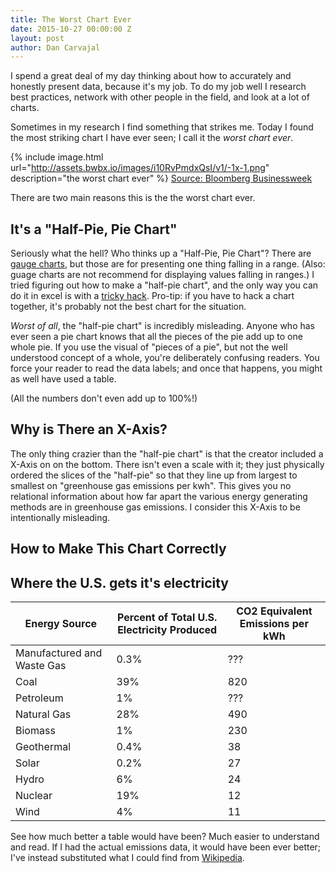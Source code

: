 ```yaml
---
title: The Worst Chart Ever
date: 2015-10-27 00:00:00 Z
layout: post
author: Dan Carvajal
---
```


I spend a great deal of my day thinking about how to accurately and honestly present data, because it's my job. To do my job well I research best practices, network with other people in the field, and look at a lot of charts.

Sometimes in my research I find something that strikes me. Today I found the most striking chart I have ever seen; I call it the *worst chart ever*.

{% include image.html url="http://assets.bwbx.io/images/i10RvPmdxQsI/v1/-1x-1.png" description="the worst chart ever" %}
[Source: Bloomberg Businessweek](http://www.bloomberg.com/news/articles/2015-10-27/what-killed-america-s-climate-saving-nuclear-renaissance-)

There are two main reasons this is the the worst chart ever.

## It's a "Half-Pie, Pie Chart"

Seriously what the hell? Who thinks up a "Half-Pie, Pie Chart"? There are [gauge charts](http://i.stack.imgur.com/OKkHe.png), but those are for presenting one thing falling in a range. (Also: guage charts are not recommend for displaying values falling in ranges.) I tried figuring out how to make a "half-pie chart", and the only way you can do it in excel is with a [tricky hack](http://www.extendoffice.com/documents/excel/2016-excel-half-pie-chart.html). Pro-tip: if you have to hack a chart together, it's probably not the best chart for the situation.

*Worst of all*, the "half-pie chart" is incredibly misleading. Anyone who has ever seen a pie chart knows that all the pieces of the pie add up to one whole pie. If you use the visual of "pieces of a pie", but not the well understood concept of a whole, you're deliberately confusing readers. You force your reader to read the data labels; and once that happens, you might as well have used a table.

(All the numbers don't even add up to 100%!)

## Why is There an X-Axis?

The only thing crazier than the "half-pie chart" is that the creator included a X-Axis on on the bottom. There isn't even a scale with it; they just physically ordered the slices of the "half-pie" so that they line up from largest to smallest on "greenhouse gas emissions per kwh". This gives you no relational information about how far apart the various energy generating methods are in greenhouse gas emissions. I consider this X-Axis to be intentionally misleading.

## How to Make This Chart Correctly

## Where the U.S. gets it's electricity

| Energy Source | Percent of Total U.S. Electricity Produced | CO2 Equivalent Emissions per kWh |
|---|---|---|
| Manufactured and Waste Gas | 0.3% | ??? |
| Coal | 39% | 820 |
| Petroleum | 1% | ??? |
| Natural Gas | 28% | 490 |
| Biomass | 1% | 230 |
| Geothermal | 0.4% | 38 |
| Solar | 0.2% | 27 |
| Hydro | 6% | 24 |
| Nuclear | 19% | 12 |
| Wind | 4% | 11 |

See how much better a table would have been? Much easier to understand and read. If I had the actual emissions data, it would have been ever better; I've instead substituted what I could find from [Wikipedia](https://en.wikipedia.org/wiki/Life-cycle_greenhouse-gas_emissions_of_energy_sources).
